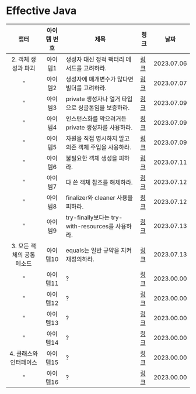 # Effective Java

|         챕터          | 아이템 번호 | 제목                                       | 링크                                                                                       | 날짜         |
|:-------------------:|:------:|------------------------------------------|------------------------------------------------------------------------------------------|------------|
|    2. 객체 생성과 파괴     |  아이템1  | 생성자 대신 정적 팩터리 메서드를 고려하라.                 | [링크](https://github.com/Jwhyee/effective-java/blob/master/src/chapter2/item1/Item1.md)   | 2023.07.06 |
|          "          |  아이템2  | 생성자에 매개변수가 많다면 빌더를 고려하라.                 | [링크](https://github.com/Jwhyee/effective-java/blob/master/src/chapter2/item2/Item2.md)   | 2023.07.07 |
|          "          |  아이템3  | private 생성자나 열거 타입으로 싱글톤임을 보증하라.         | [링크](https://github.com/Jwhyee/effective-java/blob/master/src/chapter2/item3/Item3.md)   | 2023.07.09 |
|          "          |  아이템4  | 인스턴스화를 막으려거든 private 생성자를 사용하라.          | [링크](https://github.com/Jwhyee/effective-java/blob/master/src/chapter2/item4/Item4.md)   | 2023.07.09 |
|          "          |  아이템5  | 자원을 직접 명시하지 말고 의존 객체 주입을 사용하라.           | [링크](https://github.com/Jwhyee/effective-java/blob/master/src/chapter2/item5/Item5.md)   | 2023.07.09 |
|          "          |  아이템6  | 불필요한 객체 생성을 피하라.                         | [링크](https://github.com/Jwhyee/effective-java/blob/master/src/chapter2/item6/Item6.md)   | 2023.07.11 |
|          "          |  아이템7  | 다 쓴 객체 참조를 해제하라.                         | [링크](https://github.com/Jwhyee/effective-java/blob/master/src/chapter2/item7/Item7.md)   | 2023.07.12 |
|          "          |  아이템8  | finalizer와 cleaner 사용을 피하라.              | [링크](https://github.com/Jwhyee/effective-java/blob/master/src/chapter2/item8/Item8.md)   | 2023.07.12 |
|          "          |  아이템9  | try-finally보다는 try-with-resources를 사용하라. | [링크](https://github.com/Jwhyee/effective-java/blob/master/src/chapter2/item9/Item9.md)   | 2023.07.13 |
|  3. 모든 객체의 공통 메소드   | 아이템10  | equals는 일반 규약을 지켜 재정의하라.                 | [링크](https://github.com/Jwhyee/effective-java/blob/master/src/chapter3/item10/Item10.md) | 2023.07.13 |
|          "          | 아이템11  | ?                                        | [링크](https://github.com/Jwhyee/effective-java/blob/master/src/chapter3/item11/Item11.md) | 2023.00.00 |
|          "          | 아이템12  | ?                                        | [링크](https://github.com/Jwhyee/effective-java/blob/master/src/chapter3/item12/Item12.md) | 2023.00.00 |
|          "          | 아이템13  | ?                                        | [링크](https://github.com/Jwhyee/effective-java/blob/master/src/chapter3/item13/Item13.md) | 2023.00.00 |
|          "          | 아이템14  | ?                                        | [링크](https://github.com/Jwhyee/effective-java/blob/master/src/chapter3/item14/Item14.md) | 2023.00.00 |
|    4. 클래스와 인터페이스    | 아이템15  | ?                                        | [링크](https://github.com/Jwhyee/effective-java/blob/master/src/chapter4/item15/Item15.md) | 2023.00.00 |
|          "          | 아이템16  | ?                                        | [링크](https://github.com/Jwhyee/effective-java/blob/master/src/chapter4/item16/Item16.md) | 2023.00.00 |